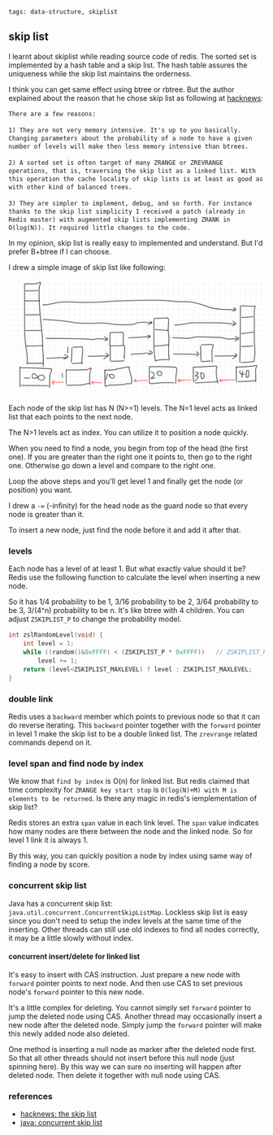 ```metadata
tags: data-structure, skiplist
```

## skip list

I learnt about skiplist while reading source code of redis. The sorted set is implemented
 by a hash table and a skip list. The hash table assures the uniqueness while the skip
 list maintains the orderness.

I think you can get same effect using btree or rbtree. But the author explained about
 the reason that he chose skip list as following at
 [hacknews](https://news.ycombinator.com/item?id=1171423):

```
There are a few reasons:

1) They are not very memory intensive. It's up to you basically. Changing parameters about the probability of a node to have a given number of levels will make then less memory intensive than btrees.

2) A sorted set is often target of many ZRANGE or ZREVRANGE operations, that is, traversing the skip list as a linked list. With this operation the cache locality of skip lists is at least as good as with other kind of balanced trees.

3) They are simpler to implement, debug, and so forth. For instance thanks to the skip list simplicity I received a patch (already in Redis master) with augmented skip lists implementing ZRANK in O(log(N)). It required little changes to the code.
```

In my opinion, skip list is really easy to implemented and understand. But I'd prefer
 B+btree if I can choose.

I drew a simple image of skip list like following:

![skip list](./images/skiplist-1.png)

Each node of the skip list has N (N>=1) levels. The N=1 level acts as linked list that
 each points to the next node.

The N>1 levels act as index. You can utilize it to position a node quickly.

When you need to find a node, you begin from top of the head (the first one). If you are
 greater than the right one it points to, then go to the right one. Otherwise go down a
 level and compare to the right one.

Loop the above steps and you'll get level 1 and finally get the node (or position) you
 want.

I drew a `-∞` (-infinity) for the head node as the guard node so that every node is greater
 than it.

To insert a new node, just find the node before it and add it after that.

### levels
Each node has a level of at least 1. But what exactly value should it be? Redis use the
 following function to calculate the level when inserting a new node.

So it has 1/4 probability to be 1, 3/16 probability to be 2, 3/64 probability to be 3,
3/(4^n) probability to be n. It's like btree with 4 children. You can adjust `ZSKIPLIST_P`
 to change the probability model.

```c
int zslRandomLevel(void) {
    int level = 1;
    while ((random()&0xFFFF) < (ZSKIPLIST_P * 0xFFFF))   // ZSKIPLIST_P = 0.25
        level += 1;
    return (level<ZSKIPLIST_MAXLEVEL) ? level : ZSKIPLIST_MAXLEVEL;
}
```

### double link
Redis uses a `backward` member which points to previous node so that it can do reverse
 iterating. This `backward` pointer together with the `forward` pointer in level 1 make
 the skip list to be a double linked list. The `zrevrange` related commands depend on
 it.

### level span and find node by index
We know that `find by index` is O(n) for linked list. But redis claimed that time
 complexity for `ZRANGE key start stop` is `O(log(N)+M) with M is elements to be returned`.
Is there any magic in redis's iemplementation of skip list?

Redis stores an extra `span` value in each link level. The `span` value indicates how
 many nodes are there between the node and the linked node. So for level 1 link it is
 always 1.

By this way, you can quickly position a node by index using same way of finding a node
 by score.

### concurrent skip list
Java has a concurrent skip list: `java.util.concurrent.ConcurrentSkipListMap`. Lockless
 skip list is easy since you don't need to setup the index levels at the same time of
 the inserting. Other threads can still use old indexes to find all nodes correctly,
 it may be a little slowly without index.

#### concurrent insert/delete for linked list
It's easy to insert with CAS instruction. Just prepare a new node with `forward` pointer
 points to next node. And then use CAS to set previous node's `forward` pointer to this
 new node.

It's a little complex for deleting. You cannot simply set `forward` pointer to jump the
 deleted node using CAS. Another thread may occasionally insert a new node after the
 deleted node. Simply jump the `forward` pointer will make this newly added node also
 deleted.

One method is inserting a null node as marker after the deleted node first. So that all
 other threads should not insert before this null node (just spinning here). By this way
 we can sure no inserting will happen after deleted node. Then delete it together with
 null node using CAS.

### references
- [hacknews: the skip list](https://news.ycombinator.com/item?id=1171423)
- [java: concurrent skip list](https://github.com/openjdk/jdk/blob/master/src/java.base/share/classes/java/util/concurrent/ConcurrentSkipListMap.java)
